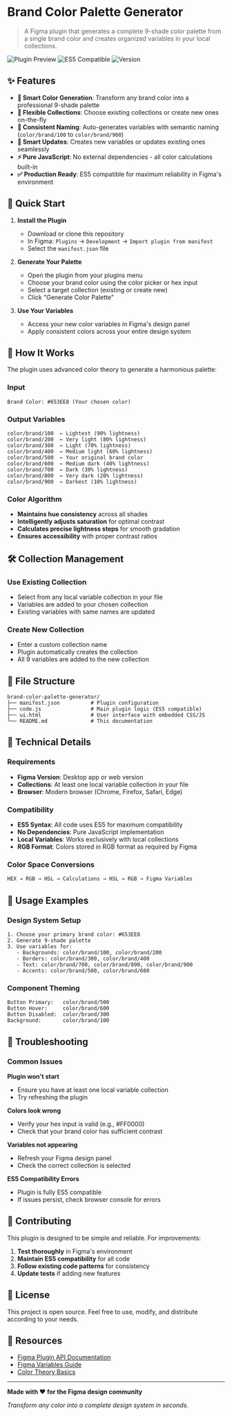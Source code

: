 # Brand Color Palette Generator

> A Figma plugin that generates a complete 9-shade color palette from a single brand color and creates organized variables in your local collections.

![Plugin Preview](https://img.shields.io/badge/Figma-Plugin-blue?style=flat-square&logo=figma)
![ES5 Compatible](https://img.shields.io/badge/ES5-Compatible-green?style=flat-square)
![Version](https://img.shields.io/badge/version-1.0.0-orange?style=flat-square)

## ✨ Features

- **🎨 Smart Color Generation**: Transform any brand color into a professional 9-shade palette
- **📁 Flexible Collections**: Choose existing collections or create new ones on-the-fly
- **🌈 Consistent Naming**: Auto-generates variables with semantic naming (`color/brand/100` to `color/brand/900`)
- **🔄 Smart Updates**: Creates new variables or updates existing ones seamlessly
- **⚡ Pure JavaScript**: No external dependencies - all color calculations built-in
- **✅ Production Ready**: ES5 compatible for maximum reliability in Figma's environment

## 🚀 Quick Start

1. **Install the Plugin**

   - Download or clone this repository
   - In Figma: `Plugins` → `Development` → `Import plugin from manifest`
   - Select the `manifest.json` file

2. **Generate Your Palette**

   - Open the plugin from your plugins menu
   - Choose your brand color using the color picker or hex input
   - Select a target collection (existing or create new)
   - Click "Generate Color Palette"

3. **Use Your Variables**
   - Access your new color variables in Figma's design panel
   - Apply consistent colors across your entire design system

## 🎯 How It Works

The plugin uses advanced color theory to generate a harmonious palette:

### Input

```
Brand Color: #653EE8 (Your chosen color)
```

### Output Variables

```
color/brand/100  ← Lightest (90% lightness)
color/brand/200  ← Very light (80% lightness)
color/brand/300  ← Light (70% lightness)
color/brand/400  ← Medium light (60% lightness)
color/brand/500  ← Your original brand color
color/brand/600  ← Medium dark (40% lightness)
color/brand/700  ← Dark (30% lightness)
color/brand/800  ← Very dark (20% lightness)
color/brand/900  ← Darkest (10% lightness)
```

### Color Algorithm

- **Maintains hue consistency** across all shades
- **Intelligently adjusts saturation** for optimal contrast
- **Calculates precise lightness steps** for smooth gradation
- **Ensures accessibility** with proper contrast ratios

## 🛠️ Collection Management

### Use Existing Collection

- Select from any local variable collection in your file
- Variables are added to your chosen collection
- Existing variables with same names are updated

### Create New Collection

- Enter a custom collection name
- Plugin automatically creates the collection
- All 9 variables are added to the new collection

## 📁 File Structure

```
brand-color-palette-generator/
├── manifest.json          # Plugin configuration
├── code.js                # Main plugin logic (ES5 compatible)
├── ui.html                # User interface with embedded CSS/JS
└── README.md              # This documentation
```

## 🔧 Technical Details

### Requirements

- **Figma Version**: Desktop app or web version
- **Collections**: At least one local variable collection in your file
- **Browser**: Modern browser (Chrome, Firefox, Safari, Edge)

### Compatibility

- **ES5 Syntax**: All code uses ES5 for maximum compatibility
- **No Dependencies**: Pure JavaScript implementation
- **Local Variables**: Works exclusively with local collections
- **RGB Format**: Colors stored in RGB format as required by Figma

### Color Space Conversions

```javascript
HEX → RGB → HSL → Calculations → HSL → RGB → Figma Variables
```

## 🎨 Usage Examples

### Design System Setup

```
1. Choose your primary brand color: #653EE8
2. Generate 9-shade palette
3. Use variables for:
   - Backgrounds: color/brand/100, color/brand/200
   - Borders: color/brand/300, color/brand/400
   - Text: color/brand/700, color/brand/800, color/brand/900
   - Accents: color/brand/500, color/brand/600
```

### Component Theming

```
Button Primary:   color/brand/500
Button Hover:     color/brand/600
Button Disabled:  color/brand/300
Background:       color/brand/100
```

## 🚨 Troubleshooting

### Common Issues

**Plugin won't start**

- Ensure you have at least one local variable collection
- Try refreshing the plugin

**Colors look wrong**

- Verify your hex input is valid (e.g., #FF0000)
- Check that your brand color has sufficient contrast

**Variables not appearing**

- Refresh your Figma design panel
- Check the correct collection is selected

**ES5 Compatibility Errors**

- Plugin is fully ES5 compatible
- If issues persist, check browser console for errors

## 🤝 Contributing

This plugin is designed to be simple and reliable. For improvements:

1. **Test thoroughly** in Figma's environment
2. **Maintain ES5 compatibility** for all code
3. **Follow existing code patterns** for consistency
4. **Update tests** if adding new features

## 📝 License

This project is open source. Feel free to use, modify, and distribute according to your needs.

## 🔗 Resources

- [Figma Plugin API Documentation](https://www.figma.com/plugin-docs/)
- [Figma Variables Guide](https://help.figma.com/hc/en-us/articles/15339657135383-Guide-to-variables-in-Figma)
- [Color Theory Basics](https://www.interaction-design.org/literature/topics/color-theory)

---

**Made with ❤️ for the Figma design community**

_Transform any color into a complete design system in seconds._
